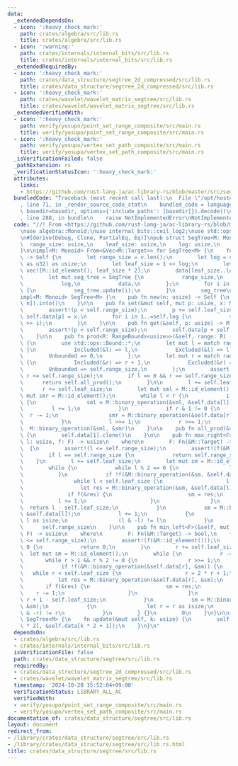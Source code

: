 ```yaml
---
data:
  _extendedDependsOn:
  - icon: ':heavy_check_mark:'
    path: crates/algebra/src/lib.rs
    title: crates/algebra/src/lib.rs
  - icon: ':warning:'
    path: crates/internals/internal_bits/src/lib.rs
    title: crates/internals/internal_bits/src/lib.rs
  _extendedRequiredBy:
  - icon: ':heavy_check_mark:'
    path: crates/data_structure/segtree_2d_compressed/src/lib.rs
    title: crates/data_structure/segtree_2d_compressed/src/lib.rs
  - icon: ':heavy_check_mark:'
    path: crates/wavelet/wavelet_matrix_segtree/src/lib.rs
    title: crates/wavelet/wavelet_matrix_segtree/src/lib.rs
  _extendedVerifiedWith:
  - icon: ':heavy_check_mark:'
    path: verify/yosupo/point_set_range_composite/src/main.rs
    title: verify/yosupo/point_set_range_composite/src/main.rs
  - icon: ':heavy_check_mark:'
    path: verify/yosupo/vertex_set_path_composite/src/main.rs
    title: verify/yosupo/vertex_set_path_composite/src/main.rs
  _isVerificationFailed: false
  _pathExtension: rs
  _verificationStatusIcon: ':heavy_check_mark:'
  attributes:
    links:
    - https://github.com/rust-lang-ja/ac-library-rs/blob/master/src/segtree.rs
  bundledCode: "Traceback (most recent call last):\n  File \"/opt/hostedtoolcache/Python/3.10.15/x64/lib/python3.10/site-packages/onlinejudge_verify/documentation/build.py\"\
    , line 71, in _render_source_code_stat\n    bundled_code = language.bundle(stat.path,\
    \ basedir=basedir, options={'include_paths': [basedir]}).decode()\n  File \"/opt/hostedtoolcache/Python/3.10.15/x64/lib/python3.10/site-packages/onlinejudge_verify/languages/rust.py\"\
    , line 288, in bundle\n    raise NotImplementedError\nNotImplementedError\n"
  code: "//! From <https://github.com/rust-lang-ja/ac-library-rs/blob/master/src/segtree.rs>\n\
    \nuse algebra::Monoid;\nuse internal_bits::ceil_log2;\nuse std::ops::RangeBounds;\n\
    \n#[derive(Debug, Clone, PartialEq, Eq)]\npub struct SegTree<M: Monoid> {\n  \
    \  range_size: usize,\n    leaf_size: usize,\n    log: usize,\n    data: Vec<M::Target>,\n\
    }\n\nimpl<M: Monoid> From<&Vec<M::Target>> for SegTree<M> {\n    fn from(v: &Vec<M::Target>)\
    \ -> Self {\n        let range_size = v.len();\n        let log = ceil_log2(range_size\
    \ as u32) as usize;\n        let leaf_size = 1 << log;\n        let mut data =\
    \ vec![M::id_element(); leaf_size * 2];\n        data[leaf_size..leaf_size + range_size].clone_from_slice(v);\n\
    \        let mut seg_tree = SegTree {\n            range_size,\n            leaf_size,\n\
    \            log,\n            data,\n        };\n        for i in (1..leaf_size).rev()\
    \ {\n            seg_tree.update(i);\n        }\n        seg_tree\n    }\n}\n\n\
    impl<M: Monoid> SegTree<M> {\n    pub fn new(n: usize) -> Self {\n        (&vec![M::id_element();\
    \ n]).into()\n    }\n\n    pub fn set(&mut self, mut p: usize, x: M::Target) {\n\
    \        assert!(p < self.range_size);\n        p += self.leaf_size;\n       \
    \ self.data[p] = x;\n        for i in 1..=self.log {\n            self.update(p\
    \ >> i);\n        }\n    }\n\n    pub fn get(&self, p: usize) -> M::Target {\n\
    \        assert!(p < self.range_size);\n        self.data[p + self.leaf_size].clone()\n\
    \    }\n\n    pub fn prod<R: RangeBounds<usize>>(&self, range: R) -> M::Target\
    \ {\n        use std::ops::Bound::*;\n        let mut l = match range.start_bound()\
    \ {\n            Included(&l) => l,\n            Excluded(&l) => l + 1,\n    \
    \        Unbounded => 0,\n        };\n        let mut r = match range.end_bound()\
    \ {\n            Included(&r) => r + 1,\n            Excluded(&r) => r,\n    \
    \        Unbounded => self.range_size,\n        };\n        assert!(l <= r &&\
    \ r <= self.range_size);\n        if l == 0 && r == self.range_size {\n      \
    \      return self.all_prod();\n        }\n\n        l += self.leaf_size;\n  \
    \      r += self.leaf_size;\n        let mut sml = M::id_element();\n        let\
    \ mut smr = M::id_element();\n        while l < r {\n            if l & 1 != 0\
    \ {\n                sml = M::binary_operation(&sml, &self.data[l]);\n       \
    \         l += 1;\n            }\n            if r & 1 != 0 {\n              \
    \  r -= 1;\n                smr = M::binary_operation(&self.data[r], &smr);\n\
    \            }\n            l >>= 1;\n            r >>= 1;\n        }\n      \
    \  M::binary_operation(&sml, &smr)\n    }\n\n    pub fn all_prod(&self) -> M::Target\
    \ {\n        self.data[1].clone()\n    }\n\n    pub fn max_right<F>(&self, mut\
    \ l: usize, f: F) -> usize\n    where\n        F: Fn(&M::Target) -> bool,\n  \
    \  {\n        assert!(l <= self.range_size);\n        assert!(f(&M::id_element()));\n\
    \        if l == self.range_size {\n            return self.range_size;\n    \
    \    }\n        l += self.leaf_size;\n        let mut sm = M::id_element();\n\
    \        while {\n            while l % 2 == 0 {\n                l >>= 1;\n \
    \           }\n            if !f(&M::binary_operation(&sm, &self.data[l])) {\n\
    \                while l < self.leaf_size {\n                    l >>= 1;\n  \
    \                  let res = M::binary_operation(&sm, &self.data[l]);\n      \
    \              if f(&res) {\n                        sm = res;\n             \
    \           l += 1;\n                    }\n                }\n              \
    \  return l - self.leaf_size;\n            }\n            sm = M::binary_operation(&sm,\
    \ &self.data[l]);\n            l += 1;\n            {\n                let l =\
    \ l as isize;\n                (l & -l) != l\n            }\n        } {}\n  \
    \      self.range_size\n    }\n\n    pub fn min_left<F>(&self, mut r: usize, f:\
    \ F) -> usize\n    where\n        F: Fn(&M::Target) -> bool,\n    {\n        assert!(r\
    \ <= self.range_size);\n        assert!(f(&M::id_element()));\n        if r ==\
    \ 0 {\n            return 0;\n        }\n        r += self.leaf_size;\n      \
    \  let mut sm = M::id_element();\n        while {\n            r -= 1;\n     \
    \       while r > 1 && r % 2 != 0 {\n                r >>= 1;\n            }\n\
    \            if !f(&M::binary_operation(&self.data[r], &sm)) {\n             \
    \   while r < self.leaf_size {\n                    r = 2 * r + 1;\n         \
    \           let res = M::binary_operation(&self.data[r], &sm);\n             \
    \       if f(&res) {\n                        sm = res;\n                    \
    \    r -= 1;\n                    }\n                }\n                return\
    \ r + 1 - self.leaf_size;\n            }\n            sm = M::binary_operation(&self.data[r],\
    \ &sm);\n            {\n                let r = r as isize;\n                (r\
    \ & -r) != r\n            }\n        } {}\n        0\n    }\n}\n\nimpl<M: Monoid>\
    \ SegTree<M> {\n    fn update(&mut self, k: usize) {\n        self.data[k] = M::binary_operation(&self.data[k\
    \ * 2], &self.data[k * 2 + 1]);\n    }\n}\n"
  dependsOn:
  - crates/algebra/src/lib.rs
  - crates/internals/internal_bits/src/lib.rs
  isVerificationFile: false
  path: crates/data_structure/segtree/src/lib.rs
  requiredBy:
  - crates/data_structure/segtree_2d_compressed/src/lib.rs
  - crates/wavelet/wavelet_matrix_segtree/src/lib.rs
  timestamp: '2024-10-20 15:52:04+09:00'
  verificationStatus: LIBRARY_ALL_AC
  verifiedWith:
  - verify/yosupo/point_set_range_composite/src/main.rs
  - verify/yosupo/vertex_set_path_composite/src/main.rs
documentation_of: crates/data_structure/segtree/src/lib.rs
layout: document
redirect_from:
- /library/crates/data_structure/segtree/src/lib.rs
- /library/crates/data_structure/segtree/src/lib.rs.html
title: crates/data_structure/segtree/src/lib.rs
---
```

